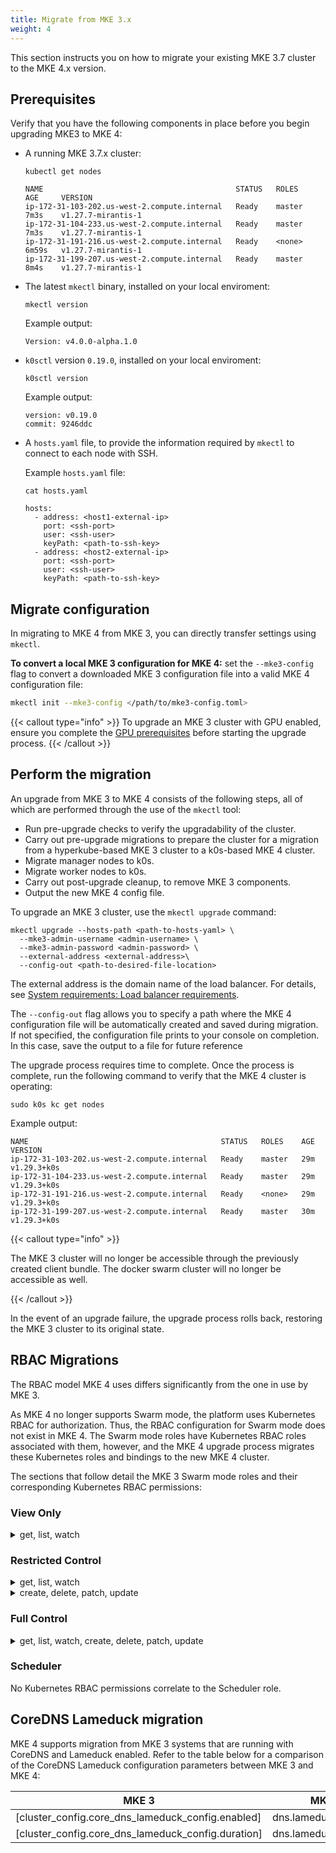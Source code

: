```yaml
---
title: Migrate from MKE 3.x
weight: 4
---
```


This section instructs you on how to migrate your existing MKE 3.7 cluster to the MKE 4.x version.

## Prerequisites

Verify that you have the following components in place before you begin upgrading MKE3 to MKE 4:

- A running MKE 3.7.x cluster:

  ```shell
  kubectl get nodes
  ```

  ```shell
  NAME                                           STATUS   ROLES    AGE     VERSION
  ip-172-31-103-202.us-west-2.compute.internal   Ready    master   7m3s    v1.27.7-mirantis-1
  ip-172-31-104-233.us-west-2.compute.internal   Ready    master   7m3s    v1.27.7-mirantis-1
  ip-172-31-191-216.us-west-2.compute.internal   Ready    <none>   6m59s   v1.27.7-mirantis-1
  ip-172-31-199-207.us-west-2.compute.internal   Ready    master   8m4s    v1.27.7-mirantis-1
  ```

- The latest `mkectl` binary, installed on your local enviroment:

  ```shell
  mkectl version
  ```

  Example output:

  ```shell
  Version: v4.0.0-alpha.1.0
  ```

- `k0sctl` version `0.19.0`, installed on your local enviroment:

  ```shell
  k0sctl version
  ```

  Example output:

  ```shell
  version: v0.19.0
  commit: 9246ddc
  ```

- A `hosts.yaml` file, to provide the information required by `mkectl` to
  connect to each node with SSH.

  Example `hosts.yaml` file:

  ```shell
  cat hosts.yaml
  ```

  ```shell
  hosts:
    - address: <host1-external-ip>
      port: <ssh-port>
      user: <ssh-user>
      keyPath: <path-to-ssh-key>
    - address: <host2-external-ip>
      port: <ssh-port>
      user: <ssh-user>
      keyPath: <path-to-ssh-key>
  ```

## Migrate configuration

In migrating to MKE 4 from MKE 3, you can directly transfer settings using `mkectl`.

**To convert a local MKE 3 configuration for MKE 4:** set the `--mke3-config` flag
to convert a downloaded MKE 3 configuration file into a valid MKE 4 configuration
file:

```bash
mkectl init --mke3-config </path/to/mke3-config.toml>
```

{{< callout type="info" >}} To upgrade an MKE 3 cluster with GPU enabled,
ensure you complete the [GPU prerequisites](/docs/configuration/gpu/#prerequisites) before
starting the upgrade process. {{< /callout >}}

## Perform the migration

An upgrade from MKE 3 to MKE 4 consists of the following steps, all of which
are performed through the use of the `mkectl` tool:

- Run pre-upgrade checks to verify the upgradability of the cluster.
- Carry out pre-upgrade migrations to prepare the cluster for a migration from
  a hyperkube-based MKE 3 cluster to a k0s-based MKE 4 cluster.
- Migrate manager nodes to k0s.
- Migrate worker nodes to k0s.
- Carry out post-upgrade cleanup, to remove MKE 3 components.
- Output the new MKE 4 config file.

To upgrade an MKE 3 cluster, use the `mkectl upgrade` command:

```shell
mkectl upgrade --hosts-path <path-to-hosts-yaml> \
  --mke3-admin-username <admin-username> \
  --mke3-admin-password <admin-password> \
  --external-address <external-address>\
  --config-out <path-to-desired-file-location>
```

The external address is the domain name of the load balancer. For details,
see [System requirements: Load balancer requirements](../getting-started/system-requirements#load-balancer-requirements).

The `--config-out` flag allows you to specify a path where the MKE 4 configuration
file will be automatically created and saved during migration. If not specified,
the configuration file prints to your console on completion. In this case, save
the output to a file for future reference

The upgrade process requires time to complete. Once the process is complete,
run the following command to verify that the MKE 4 cluster is operating:

```shell
sudo k0s kc get nodes
```

Example output:

```shell
NAME                                           STATUS   ROLES    AGE   VERSION
ip-172-31-103-202.us-west-2.compute.internal   Ready    master   29m   v1.29.3+k0s
ip-172-31-104-233.us-west-2.compute.internal   Ready    master   29m   v1.29.3+k0s
ip-172-31-191-216.us-west-2.compute.internal   Ready    <none>   29m   v1.29.3+k0s
ip-172-31-199-207.us-west-2.compute.internal   Ready    master   30m   v1.29.3+k0s
```

{{< callout type="info" >}}

The MKE 3 cluster will no longer be accessible through the previously created
client bundle. The docker swarm cluster will no longer be accessible as well.

{{< /callout >}}

In the event of an upgrade failure, the upgrade process rolls back,
restoring the MKE 3 cluster to its original state.

## RBAC Migrations

The RBAC model MKE 4 uses differs significantly from the one in use by MKE 3.

As MKE 4 no longer supports Swarm mode, the platform uses Kubernetes RBAC for authorization. Thus, the RBAC configuration for Swarm mode does not exist in MKE 4. The Swarm mode roles have Kubernetes RBAC roles associated with them, however, and the MKE 4 upgrade process migrates these
Kubernetes roles and bindings to the new MKE 4 cluster.

The sections that follow detail the MKE 3 Swarm mode roles and their corresponding
Kubernetes RBAC permissions:

### View Only

<details>
<summary>get, list, watch</summary>

- CertificateSigningRequest
- ClusterRoleBinding
- ClusterRole
- ComponentStatus
- ConfigMap
- ControllerRevision
- CronJob
- CustomResourceDefinition
- DaemonSet
- Deployment
- Endpoint
- Event
- ExternalAdmissionHookConfiguration
- HorizontalPodAutoscaler
- Ingress
- InitializerConfiguration
- Job
- LimitRange
- Namespace
- NetworkPolicy
- Node
- PersistentVolumeClaim
- PersistentVolume
- PodDisruptionBudget
- PodPreset
- Pod
- PodTemplate
- ReplicaSet
- ReplicationController
- ResourceQuota
- RoleBinding
- Role
- ServiceAccount
- Service
- Stack
- StatefulSet
- StorageClass
- ThirdPartyResource
- User

</details>

### Restricted Control

<details>
<summary>get, list, watch</summary>

- ClusterRoles
- ClusterRoleBindings
- Namespaces
- Nodes
- ResourceQuotas
- NamespaceRoles
- NamespaceRoleBindings
- StorageClasses
- Users

</details>

<details>
<summary>create, delete, patch, update</summary>

- CertificateSigningRequest
- ComponentStatus
- ConfigMap
- ControllerRevision
- CronJob
- CustomResourceDefinition
- DaemonSet
- Deployment
- Endpoint
- Event
- ExternalAdmissionHookConfiguration
- HorizontalPodAutoscaler
- Ingress
- InitializerConfiguration
- Job
- LimitRange
- NetworkPolicy
- PersistentVolumeClaim
- PersistentVolume
- PodDisruptionBudget
- PodPreset
- Pod
- PodTemplate
- ReplicaSet
- ReplicationController
- RoleBinding
- Role
- Secret
- ServiceAccount
- Service
- Stack
- StatefulSet
- ThirdPartyResource

</details>

### Full Control

<details>
<summary>get, list, watch, create, delete, patch, update</summary>

- CertificateSigningRequest
- ClusterRoleBinding
- ClusterRole
- ComponentStatus
- ConfigMap
- ControllerRevision
- CronJob
- CustomResourceDefinition
- DaemonSet
- Deployment
- Endpoint
- Event
- ExternalAdmissionHookConfiguration
- HorizontalPodAutoscaler
- Ingress
- InitializerConfiguration
- Job
- LimitRange
- Namespace
- NetworkPolicy
- Node
- PersistentVolumeClaim
- PersistentVolume
- PodDisruptionBudget
- PodPreset
- Pod
- PodTemplate
- ReplicaSet
- ReplicationController
- ResourceQuota
- RoleBinding
- Role
- ServiceAccount
- Service
- Stack
- StatefulSet
- StorageClass
- ThirdPartyResource
- User

</details>

### Scheduler

No Kubernetes RBAC permissions correlate to the Scheduler role.

## CoreDNS Lameduck migration

MKE 4 supports migration from MKE 3 systems that are running with CoreDNS and Lameduck enabled. Refer
to the table below for a comparison of the CoreDNS Lameduck configuration
parameters between MKE 3 and MKE 4:

| MKE 3                                              | MKE 4                 |
|----------------------------------------------------|-----------------------|
| [cluster_config.core_dns_lameduck_config.enabled]  | dns.lameduck.enabled  |
| [cluster_config.core_dns_lameduck_config.duration] | dns.lameduck.duration |

